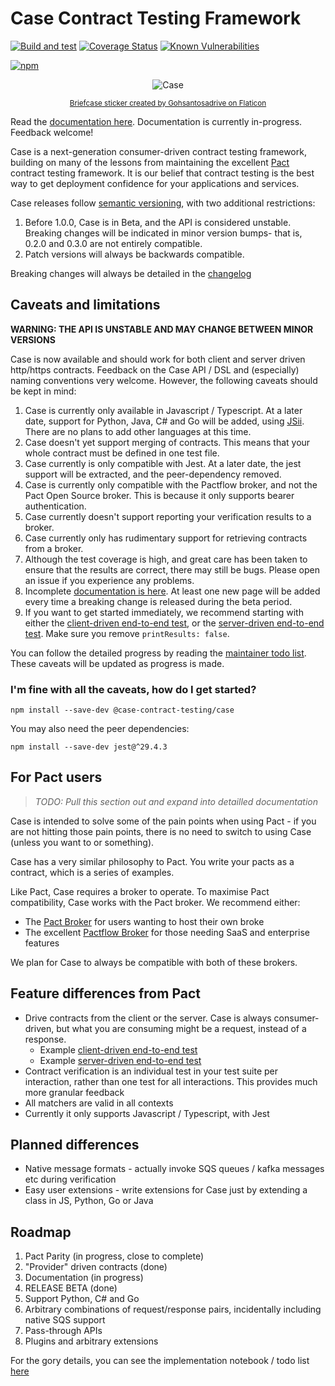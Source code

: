 # Case Contract Testing Framework

[![Build and test](https://github.com/TimothyJones/case/actions/workflows/build-and-test.yml/badge.svg?branch=main)](https://github.com/TimothyJones/case/actions/workflows/build-and-test.yml)
[![Coverage Status](https://coveralls.io/repos/github/TimothyJones/case/badge.svg?branch=main)](https://coveralls.io/github/TimothyJones/case?branch=main)
[![Known Vulnerabilities](https://snyk.io/test/github/TimothyJones/case/badge.svg?targetFile=package.json)](https://snyk.io/test/github/TimothyJones/case?targetFile=package.json)

[![npm](https://img.shields.io/npm/v/@case-contract-testing/case.svg)](https://www.npmjs.com/package/@case-contract-testing/case)

<span align="center">

![Case](https://github.com/TimothyJones/case/raw/main/docs/suitcase.png)

<sub>[Briefcase sticker created by Gohsantosadrive on Flaticon](https://www.flaticon.com/free-stickers/law)</sub>

</span>

Read the [documentation here](https://github.com/TimothyJones/case/blob/main/docs/users/what-is-contract-testing.md). Documentation is currently in-progress. Feedback welcome!

Case is a next-generation consumer-driven contract testing framework, building
on many of the lessons from maintaining the excellent [Pact](pact.io) contract testing
framework. It is our belief that contract testing is the best way to get
deployment confidence for your applications and services.

Case releases follow [semantic versioning](https://semver.org/), with two additional restrictions:

1. Before 1.0.0, Case is in Beta, and the API is considered unstable. Breaking changes will be indicated in minor
   version bumps- that is, 0.2.0 and 0.3.0 are not entirely compatible.
2. Patch versions will always be backwards compatible.

Breaking changes will always be detailed in the [changelog](./CHANGELOG.md)

## Caveats and limitations

**WARNING: THE API IS UNSTABLE AND MAY CHANGE BETWEEN MINOR VERSIONS**

Case is now available and should work for both client and server driven http/https
contracts. Feedback on the Case API / DSL and (especially) naming
conventions very welcome. However, the following caveats should be kept in mind:

1. Case is currently only available in Javascript / Typescript. At a later date, support for Python, Java, C# and Go will be added, using [JSii](https://aws.github.io/jsii/). There are no plans to add other languages at this time.
1. Case doesn't yet support merging of contracts. This means that your whole contract must be defined in one test file.
1. Case currently is only compatible with Jest. At a later date, the jest support will be extracted, and the peer-dependency removed.
1. Case is currently only compatible with the Pactflow broker, and not the Pact Open Source broker. This is because it only supports bearer authentication.
1. Case currently doesn't support reporting your verification results to a broker.
1. Case currently only has rudimentary support for retrieving contracts from a broker.
1. Although the test coverage is high, and great care has been taken to ensure that the results are correct, there may still be bugs. Please open an issue if you experience any problems.
1. Incomplete [documentation is here](https://github.com/TimothyJones/case/blob/main/docs/users/what-is-contract-testing.md). At least one new page will be added every time a breaking change is released during the beta period.
1. If you want to get started immediately, we recommend starting with either the [client-driven end-to-end test](src/index.http.requestingCDC.spec.ts), or the [server-driven end-to-end test](src/index.http.respondingPDC.spec.ts). Make sure you remove `printResults: false`.

You can follow the detailed progress by reading the [maintainer todo list](./docs/maintainers/todo.md). These caveats will be updated as progress is made.

### I'm fine with all the caveats, how do I get started?

```
npm install --save-dev @case-contract-testing/case
```

You may also need the peer dependencies:

```
npm install --save-dev jest@^29.4.3
```

## For Pact users

> _TODO: Pull this section out and expand into detailled documentation_

Case is intended to solve some of the pain points when using Pact - if
you are not hitting those pain points, there is no need to switch to using Case (unless
you want to or something).

Case has a very similar philosophy to Pact. You write your pacts as a contract, which is a series of examples.

Like Pact, Case requires a broker to operate. To maximise Pact compatibility, Case works with the Pact broker. We
recommend either:

- The [Pact Broker](https://github.com/pact-foundation/pact_broker) for users wanting to host their own broke
- The excellent [Pactflow Broker](https://pactflow.io) for those needing SaaS and enterprise features

We plan for Case to always be compatible with both of these brokers.

## Feature differences from Pact

- Drive contracts from the client or the server. Case is always consumer-driven, but what you are consuming might be a request, instead of a response.
  - Example [client-driven end-to-end test](src/index.http.requestingCDC.spec.ts)
  - Example [server-driven end-to-end test](src/index.http.respondingPDC.spec.ts)
- Contract verification is an individual test in your test suite per interaction, rather than one test for all interactions. This provides much more granular feedback
- All matchers are valid in all contexts
- Currently it only supports Javascript / Typescript, with Jest

## Planned differences

- Native message formats - actually invoke SQS queues / kafka messages etc during verification
- Easy user extensions - write extensions for Case just by extending a class in JS, Python, Go or Java

## Roadmap

1. Pact Parity (in progress, close to complete)
2. "Provider" driven contracts (done)
3. Documentation (in progress)
4. RELEASE BETA (done)
5. Support Python, C# and Go
6. Arbitrary combinations of request/response pairs, incidentally including native SQS support
7. Pass-through APIs
8. Plugins and arbitrary extensions

For the gory details, you can see the implementation notebook / todo list [here](docs/maintainers/todo.md)

<!--- cspell:dictionaries !html --->
